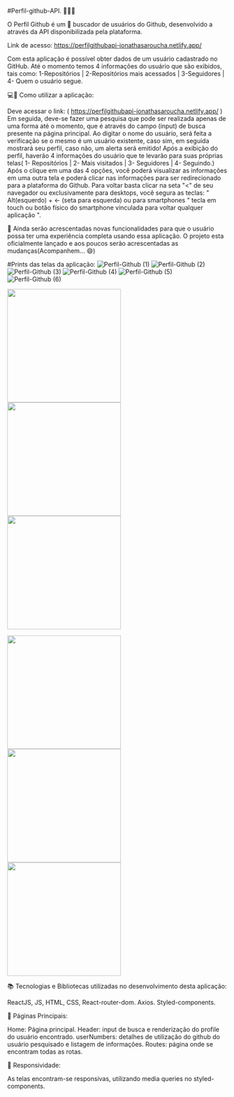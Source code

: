#Perfil-github-API. 👨🏻‍💻 

O Perfil Github é um 🍳 buscador de usuários do Github, desenvolvido a através da API disponibilizada pela plataforma.

Link de acesso: https://perfilgithubapi-jonathasaroucha.netlify.app/

Com esta aplicação é possível obter dados de um usuário cadastrado no GitHub. Até o momento temos 4 informações do usuário que são exibidos, tais como: 1-Repositórios | 
2-Repositórios mais acessados | 3-Seguidores | 4- Quem o usuário segue.

💻📱 Como utilizar a aplicação:

Deve acessar o link: ( https://perfilgithubapi-jonathasaroucha.netlify.app/ ) Em seguida, deve-se fazer uma pesquisa que pode ser realizada apenas de uma forma até o momento, que é através do campo (input) de busca presente na página principal. Ao digitar o nome do usuário, será feita a verificação se o mesmo é um usuário existente, caso sim, em seguida mostrará seu perfil, caso não, um alerta será emitido! Após a exibição do perfil, haverão 4 informações do usuário que te levarão para suas próprias telas( 1- Repositórios | 2- Mais visitados | 3- Seguidores | 4- Seguindo.)  Após o clique em uma das 4 opções, você poderá visualizar as informações em uma outra tela e poderá clicar nas informações para ser redirecionado para a plataforma do Github. Para voltar basta clicar na seta "<" de seu navegador ou exclusivamente para desktops, você segura as teclas: " Alt(esquerdo) + <- (seta para esquerda) ou para smartphones " tecla em touch ou botão físico do smartphone vinculada para voltar qualquer aplicação ".

🚩 Ainda serão acrescentadas novas funcionalidades para que o usuário possa ter uma experiência completa usando essa aplicação. O projeto esta oficialmente lançado e aos poucos serão acrescentadas as mudanças(Acompanhem... 😄)

#Prints das telas da aplicação:
![Perfil-Github (1)](https://user-images.githubusercontent.com/77129503/133943619-db1f50d8-f492-4413-99f5-c70c3c91eaaf.png)
![Perfil-Github (2)](https://user-images.githubusercontent.com/77129503/133943625-fae5d8ed-8ca4-4da3-a767-b19d256102f8.png)
![Perfil-Github (3)](https://user-images.githubusercontent.com/77129503/133943628-3ae00df4-e564-47e1-a17a-4ecc6395f244.png)
![Perfil-Github (4)](https://user-images.githubusercontent.com/77129503/133943631-e6dde3bd-d385-4783-a10f-4f20dc3e428e.png)
![Perfil-Github (5)](https://user-images.githubusercontent.com/77129503/133943633-a9df4f6e-6f4f-41eb-bd97-566bf8af2031.png)
![Perfil-Github (6)](https://user-images.githubusercontent.com/77129503/133943636-a9deb8e7-c82d-40b4-8081-ceade0efb496.png)
<p float="left">
  <img src="https://user-images.githubusercontent.com/77129503/133943673-7cfac927-6f80-4fdc-8471-656413919f27.jpeg" width="260" />
  <img src="https://user-images.githubusercontent.com/77129503/133943674-1be7ed59-8eb6-4a18-be3a-06e1d3120160.jpeg" width="260" /> 
  <img src="https://user-images.githubusercontent.com/77129503/133943679-a54de6c2-5109-44d5-9e81-53cfe4eee78f.jpeg" width="260" />
</p>
<p float="left">
  <img src="https://user-images.githubusercontent.com/77129503/133943681-1ea6fcee-f9ad-47c4-82ae-6295f1b2484c.jpeg" width="260" />
  <img src="https://user-images.githubusercontent.com/77129503/133943683-b3883fca-b867-4fc8-bea7-973882dd9932.jpeg" width="260" /> 
  <img src="https://user-images.githubusercontent.com/77129503/133943685-8fa3c70d-6452-42b7-820e-ecd99b72742f.jpeg" width="260" />
</p>

📚 Tecnologias e Bibliotecas utilizadas no desenvolvimento desta aplicação:

ReactJS,
JS,
HTML,
CSS,
React-router-dom.
Axios.
Styled-components.

📄 Páginas Principais:

Home: Página principal.
Header: input de busca e renderização do profile do usuário encontrado.
userNumbers: detalhes de utilização do github do usuário pesquisado e listagem de informações.
Routes: página onde se encontram todas as rotas.

📱 Responsividade:

As telas encontram-se responsivas, utilizando media queries no styled-components.
